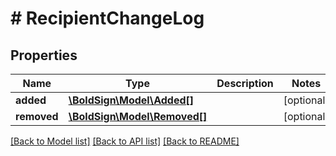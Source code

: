 # # RecipientChangeLog

## Properties

Name | Type | Description | Notes
------------ | ------------- | ------------- | -------------
**added** | [**\BoldSign\Model\Added[]**](Added.md) |  | [optional]
**removed** | [**\BoldSign\Model\Removed[]**](Removed.md) |  | [optional]

[[Back to Model list]](../../README.md#models) [[Back to API list]](../../README.md#endpoints) [[Back to README]](../../README.md)
